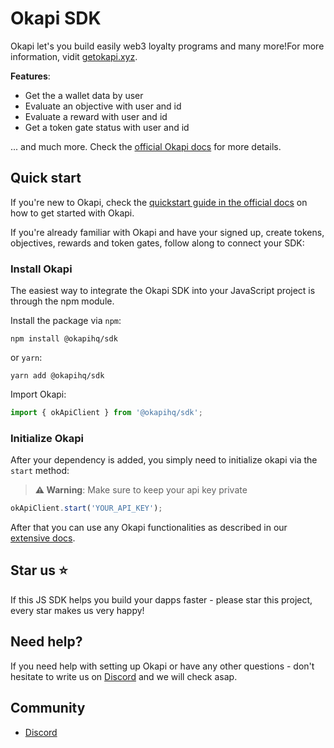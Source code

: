 # Okapi SDK 

Okapi let's you build easily web3 loyalty programs and many more!For more information, vidit [getokapi.xyz](https://getokapi.vercel.app/).

**Features**:

- Get the a wallet data by user
- Evaluate an objective with user and id
- Evaluate a reward with user and id
- Get a token gate status with user and id 

... and much more. Check the [official Okapi docs](https://okapi-1.gitbook.io/product-docs/) for more details.

## Quick start

If you're new to Okapi, check the [quickstart guide in the official docs](https://okapi-1.gitbook.io/product-docs/fundamentals/quickstart) on how to get started with Okapi.

If you're already familiar with Okapi and have your signed up, create tokens, objectives, rewards and token gates, follow along to connect your SDK:

### Install Okapi

The easiest way to integrate the Okapi SDK into your JavaScript project is through the npm module.

Install the package via `npm`:

```shell
npm install @okapihq/sdk
```

or `yarn`:

```shell
yarn add @okapihq/sdk
```

Import Okapi:

```js
import { okApiClient } from '@okapihq/sdk';
```

### Initialize Okapi

After your dependency is added, you simply need to initialize okapi via the `start` method:

> **⚠️ Warning**: Make sure to keep your api key private

```javascript
okApiClient.start('YOUR_API_KEY');
```

After that you can use any Okapi functionalities as described in our [extensive docs](https://okapi-1.gitbook.io/product-docs).

## Star us ⭐️ 

If this JS SDK helps you build your dapps faster - please star this project, every star makes us very happy!

## Need help?

If you need help with setting up Okapi or have any other questions - don't hesitate to write us on [Discord](https://discord.gg) and we will check asap.


## Community

- [Discord](https://discord.gg)

# 